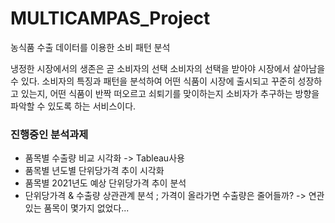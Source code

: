 # MULTICAMPAS_Project

농식품 수출 데이터를 이용한 소비 패턴 분석

냉정한 시장에서의 생존은 곧 소비자의 선택
소비자의 선택을 받아야 시장에서 살아남을 수 있다. 
소비자의 특징과 패턴을 분석하여 어떤 식품이 시장에 출시되고 꾸준히 성장하고 있는지, 
어떤 식품이 반짝 떠오르고 쇠퇴기를 맞이하는지 소비자가 추구하는 방향을 파악할 수 있도록 하는 서비스이다.

### 진행중인 분석과제
- 품목별 수출량 비교 시각화 -> Tableau사용
- 품목별 년도별 단위당가격 추이 시각화
- 품목별 2021년도 예상 단위당가격 추이 분석
- 단위당가격 & 수출량 상관관계 분석 ; 가격이 올라가면 수출량은 줄어들까? -> 연관있는 품목이 몇가지 없었다...

